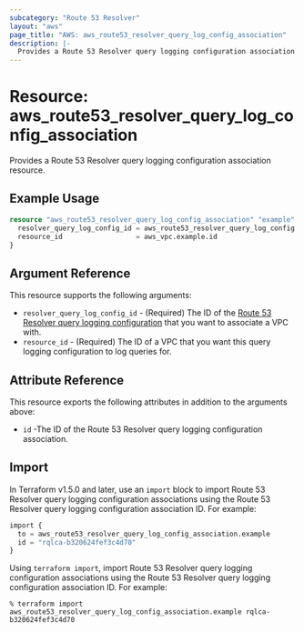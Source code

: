 ```yaml
---
subcategory: "Route 53 Resolver"
layout: "aws"
page_title: "AWS: aws_route53_resolver_query_log_config_association"
description: |-
  Provides a Route 53 Resolver query logging configuration association resource.
---
```


# Resource: aws_route53_resolver_query_log_config_association

Provides a Route 53 Resolver query logging configuration association resource.

## Example Usage

```terraform
resource "aws_route53_resolver_query_log_config_association" "example" {
  resolver_query_log_config_id = aws_route53_resolver_query_log_config.example.id
  resource_id                  = aws_vpc.example.id
}
```

## Argument Reference

This resource supports the following arguments:

* `resolver_query_log_config_id` - (Required) The ID of the [Route 53 Resolver query logging configuration](route53_resolver_query_log_config.html) that you want to associate a VPC with.
* `resource_id` - (Required) The ID of a VPC that you want this query logging configuration to log queries for.

## Attribute Reference

This resource exports the following attributes in addition to the arguments above:

* `id` -The ID of the Route 53 Resolver query logging configuration association.

## Import

In Terraform v1.5.0 and later, use an `import` block to import  Route 53 Resolver query logging configuration associations using the Route 53 Resolver query logging configuration association ID. For example:

```terraform
import {
  to = aws_route53_resolver_query_log_config_association.example
  id = "rqlca-b320624fef3c4d70"
}
```

Using `terraform import`, import  Route 53 Resolver query logging configuration associations using the Route 53 Resolver query logging configuration association ID. For example:

```console
% terraform import aws_route53_resolver_query_log_config_association.example rqlca-b320624fef3c4d70
```
